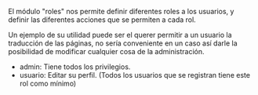 El módulo "roles" nos permite definir diferentes roles a los usuarios, y
definir las diferentes acciones que se permiten a cada rol.

Un ejemplo de su utilidad puede ser el querer permitir a un usuario la
traducción de las páginas, no sería conveniente en un caso así darle la
posibilidad de modificar cualquier cosa de la administración.

- admin:     Tiene todos los privilegios.
- usuario:   Editar su perfil. (Todos los usuarios que se registran tiene este rol como mínimo)


